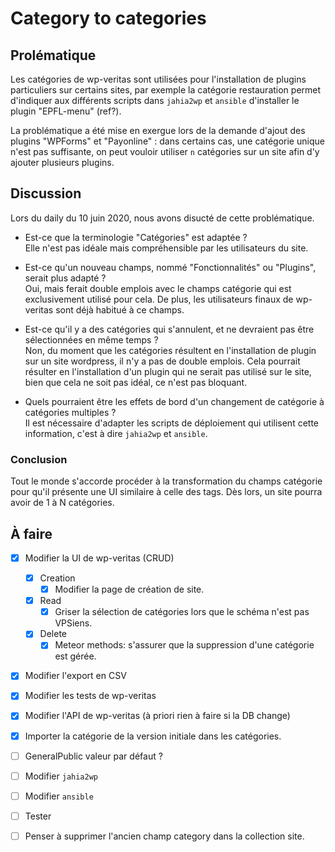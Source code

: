 # Category to categories

## Prolématique

Les catégories de wp-veritas sont utilisées pour l'installation de plugins
particuliers sur certains sites, par exemple la catégorie restauration permet
d'indiquer aux différents scripts dans `jahia2wp` et `ansible` d'installer le
plugin "EPFL-menu" (ref?).

La problématique a été mise en exergue lors de la demande d'ajout des plugins
"WPForms" et "Payonline" : dans certains cas, une catégorie unique n'est pas
suffisante, on peut vouloir utiliser `n` catégories sur un site afin d'y ajouter
plusieurs plugins.


## Discussion

Lors du daily du 10 juin 2020, nous avons disucté de cette problématique.

   - Est-ce que la terminologie "Catégories" est adaptée ?  
     Elle n'est pas idéale mais compréhensible par les utilisateurs du site.

   - Est-ce qu'un nouveau champs, nommé "Fonctionnalités" ou "Plugins", serait
     plus adapté ?  
     Oui, mais ferait double emplois avec le champs catégorie qui est exclusivement
     utilisé pour cela. De plus, les utilisateurs finaux de wp-veritas sont déjà
     habitué à ce champs.

   - Est-ce qu'il y a des catégories qui s'annulent, et ne devraient pas être
     sélectionnées en même temps ?  
     Non, du moment que les catégories résultent en l'installation de plugin sur
     un site wordpress, il n'y a pas de double emplois. Cela pourrait résulter en
     l'installation d'un plugin qui ne serait pas utilisé sur le site, bien que
     cela ne soit pas idéal, ce n'est pas bloquant.

   - Quels pourraient être les effets de bord d'un changement de catégorie à 
     catégories multiples ?  
     Il est nécessaire d'adapter les scripts de déploiement qui utilisent cette 
     information, c'est à dire `jahia2wp` et `ansible`.

### Conclusion

Tout le monde s'accorde procéder à la transformation du champs catégorie pour 
qu'il présente une UI similaire à celle des tags.
Dès lors, un site pourra avoir de 1 à N catégories.


## À faire

   - [x] Modifier la UI de wp-veritas (CRUD)
       - [x] Creation
          - [x] Modifier la page de création de site.
       - [x] Read
          - [x] Griser la sélection de catégories lors que le schéma n'est pas VPSiens.
       - [x] Delete 
          - [x] Meteor methods: s'assurer que la suppression d'une catégorie est gérée.
   - [x] Modifier l'export en CSV
   - [x] Modifier les tests de wp-veritas
   - [x] Modifier l'API de wp-veritas (à priori rien à faire si la DB change)
   - [x] Importer la catégorie de la version initiale dans les catégories.
   - [ ] GeneralPublic valeur par défaut ?
   - [ ] Modifier `jahia2wp`
   - [ ] Modifier `ansible`
   - [ ] Tester
   - [ ] Penser à supprimer l'ancien champ category dans la collection site.


<!--
pandoc \
  --variable mainfont="DejaVu Sans" \
  --variable monofont="DejaVu Sans Mono" \
  --variable fontsize=11pt \
  --variable geometry:"top=1.5cm, bottom=2.5cm, left=1.5cm, right=1.5cm" \
  --variable geometry:a4paper \
  --variable colorlinks \
  --variable linkcolor=blue \
  --variable urlcolor=blue \
  --table-of-contents \
  --number-sections \
  -f markdown CatergoryToCategories.md \
  --pdf-engine=lualatex \
  -o CategoryToCategories.pdf
-->